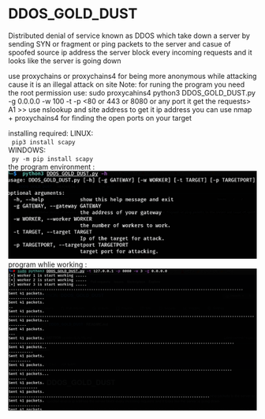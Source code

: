# DDOS_GOLD_DUST
Distributed denial of service known as DDOS which take down a server by sending SYN or fragment or ping packets to the server and casue of spoofed source ip address the server block every incoming requests and it looks like the server is going down

use proxychains or proxychains4 for being more anonymous while attacking cause it is an illegal attack on site 
Note: for runing the program you need the root permission
use:
  sudo proxycahins4 python3 DDOS_GOLD_DUST.py -g 0.0.0.0 -w 100 -t <your target site ip address A1> -p <80 or 443 or 8080 or any port it get the requests> 
    A1 >> use nslookup and site address to get it ip address
    you can use nmap + proxychains4 for finding the open ports on your target 

installing required:
LINUX:<br>
  <code> pip3 install scapy</code><br>
WINDOWS:<br>
  <code> py -m pip install scapy</code><br>
 the program environment : 
 <img src='DDOS_GOLD_DUST.png' alt='DDOS_GOLD_DUST'>
 program whlie working : 
 <img src='DDOS_GOLD_DUST_2.png' alt='DDOS_GOLD_DUST_2'>
 
    
    
